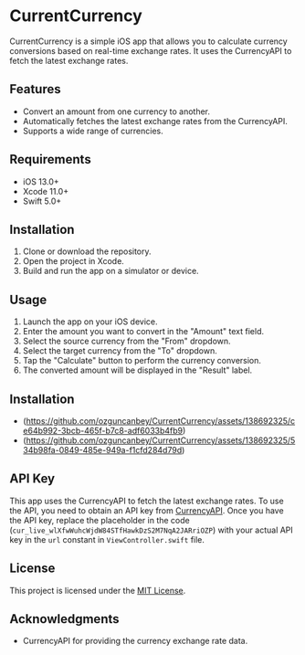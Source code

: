 # CurrentCurrency

CurrentCurrency is a simple iOS app that allows you to calculate currency conversions based on real-time exchange rates. It uses the CurrencyAPI to fetch the latest exchange rates.

## Features

- Convert an amount from one currency to another.
- Automatically fetches the latest exchange rates from the CurrencyAPI.
- Supports a wide range of currencies.

## Requirements

- iOS 13.0+
- Xcode 11.0+
- Swift 5.0+

## Installation

1. Clone or download the repository.
2. Open the project in Xcode.
3. Build and run the app on a simulator or device.

## Usage

1. Launch the app on your iOS device.
2. Enter the amount you want to convert in the "Amount" text field.
3. Select the source currency from the "From" dropdown.
4. Select the target currency from the "To" dropdown.
5. Tap the "Calculate" button to perform the currency conversion.
6. The converted amount will be displayed in the "Result" label.

## Installation

* (https://github.com/ozguncanbey/CurrentCurrency/assets/138692325/ce64b992-3bcb-465f-b7c8-adf6033b4fb9)
* (https://github.com/ozguncanbey/CurrentCurrency/assets/138692325/534b98fa-0849-485e-949a-f1cfd284d79d)

## API Key

This app uses the CurrencyAPI to fetch the latest exchange rates. To use the API, you need to obtain an API key from [CurrencyAPI](https://www.currencyapi.com/). Once you have the API key, replace the placeholder in the code (`cur_live_wlXfwWuhcWjdW84STfHawkDzS2M7NqA2JARriOZP`) with your actual API key in the `url` constant in `ViewController.swift` file.

## License

This project is licensed under the [MIT License](LICENSE).

## Acknowledgments

- CurrencyAPI for providing the currency exchange rate data.
